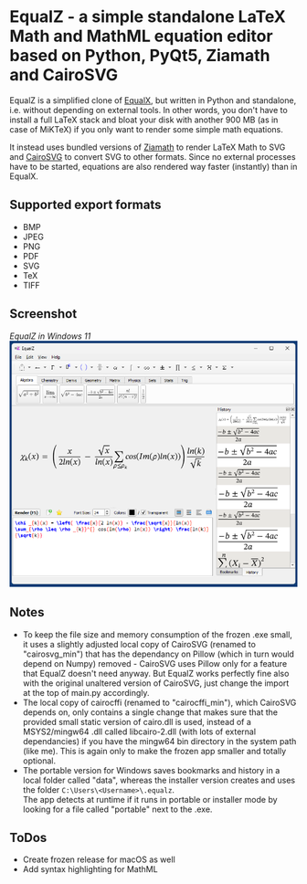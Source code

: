 # EqualZ - a simple standalone LaTeX Math and MathML equation editor based on Python, PyQt5, Ziamath and CairoSVG
EqualZ is a simplified clone of [EqualX](https://equalx.sourceforge.io/), but written in Python and standalone, i.e. without depending on external tools. In other words, you don't have to install a full LaTeX stack and bloat your disk with another 900 MB (as in case of MiKTeX) if you only want to render some simple math equations. 

It instead uses bundled versions of [Ziamath](https://github.com/cdelker/ziamath) to render LaTeX Math to SVG and [CairoSVG](https://cairosvg.org/) to convert SVG to other formats. Since no external processes have to be started, equations are also rendered way faster (instantly) than in EqualX.

## Supported export formats
* BMP
* JPEG
* PNG
* PDF
* SVG
* TeX
* TIFF

## Screenshot
*EqualZ in Windows 11*  
![EqualZ in Windows 131](screenshots/equalz_win11.png)

## Notes
* To keep the file size and memory consumption of the frozen .exe small, it uses a slightly adjusted local copy of CairoSVG (renamed to "cairosvg_min") that has the dependancy on Pillow (which in turn would depend on Numpy) removed - CairoSVG uses Pillow only for a feature that EqualZ doesn't need anyway. But EqualZ works perfectly fine also with the original unaltered version of CairoSVG, just change the import at the top of main.py accordingly.
* The local copy of cairocffi (renamed to "cairocffi_min"), which CairoSVG depends on, only contains a single change that makes sure that the provided small static version of cairo.dll is used, instead of a MSYS2/mingw64 .dll called libcairo-2.dll (with lots of external dependancies) if you have the mingw64 bin directory in the system path (like me). This is again only to make the frozen app smaller and totally optional.
* The portable version for Windows saves bookmarks and history in a local folder called "data", whereas the installer version creates and uses the folder `C:\Users\<Username>\.equalz`.  
The app detects at runtime if it runs in portable or installer mode by looking for a file called "portable" next to the .exe.

## ToDos
* Create frozen release for macOS as well
* Add syntax highlighting for MathML
